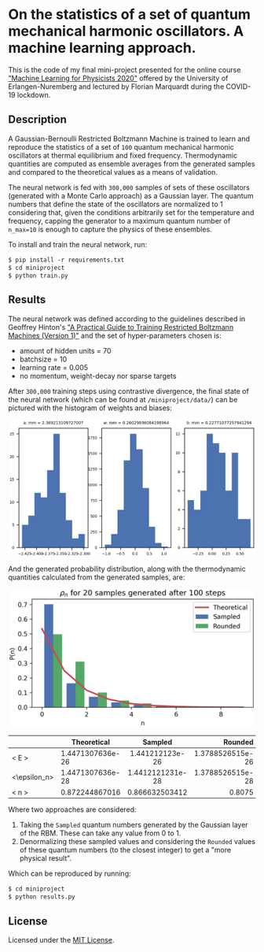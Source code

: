 # On the statistics of a set of quantum mechanical harmonic oscillators. A machine learning approach.

This is the code of my final mini-project presented for the online course ["Machine Learning for Physicists 2020"](https://pad.gwdg.de/s/HJtiTE__U) offered by the University of Erlangen-Nuremberg and lectured by Florian Marquardt during the COVID-19 lockdown.

## Description

A Gaussian-Bernoulli Restricted Boltzmann Machine is trained to learn and reproduce the statistics of a set of `100` quantum mechanical harmonic oscillators at thermal equilibrium and fixed frequency. Thermodynamic quantities are computed as ensemble averages from the generated samples and compared to the theoretical values as a means of validation.

The neural network is fed with `300,000` samples of sets of these oscillators (generated with a Monte Carlo approach) as a Gaussian layer. The quantum numbers that define the state of the oscillators are normalized to 1 considering that, given the conditions arbitrarily set for the temperature and frequency, capping the generator to a maximum quantum number of `n_max=10` is enough to capture the physics of these ensembles.

To install and train the neural network, run:

```
$ pip install -r requirements.txt
$ cd miniproject
$ python train.py
```

## Results

The neural network was defined according to the guidelines described in Geoffrey Hinton's ["A Practical Guide to Training Restricted Boltzmann Machines (Version 1)"](https://www.cs.toronto.edu/~hinton/absps/guideTR.pdf) and the set of hyper-parameters chosen is:

* amount of hidden units = 70
* batchsize = 10
* learning rate = 0.005
* no momentum, weight-decay nor sparse targets

After `300,000` training steps using contrastive divergence, the final state of the neural network (which can be found at `/miniproject/data/`) can be pictured with the histogram of weights and biases:

![Final state](./doc/final.png)

And the generated probability distribution, along with the thermodynamic quantities calculated from the generated samples, are:

![Generated sample](./doc/pn.png)



|  | Theoretical   | Sampled  |  Rounded  |
| ------ | ------- |:-------------:| -----:|
| < E > | 1.4471307636e-26 | 1.441212123e-26 | 1.3788526515e-26 |
| <\epsilon_n> | 1.4471307636e-28 | 1.4412121231e-28 | 1.3788526515e-28 |
| < n > | 0.872244867016 | 0.866632503412 | 0.8075 |



Where two approaches are considered:

1. Taking the `Sampled` quantum numbers generated by the Gaussian layer of the RBM. These can take any value from 0 to 1.
2. Denormalizing these sampled values and considering the `Rounded` values of these quantum numbers (to the closest integer) to get a "more physical result".

Which can be reproduced by running:

```
$ cd miniproject
$ python results.py
```

## License

Licensed under the [MIT License](https://github.com/peguerosdc/ml4phy-quantum-oscillators/blob/master/LICENSE).